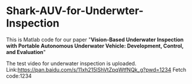 # Shark-AUV-for-Underwter-Inspection
This is Matlab code for our paper "**Vision-Based Underwater Inspection with Portable Autonomous  Underwater Vehicle: Development, Control, and Evaluation**"

The test video for underwater inspection is uploaded. Link:https://pan.baidu.com/s/11xh215lShVtZpqWtfNQk_g?pwd=1234 Fetch code:1234
